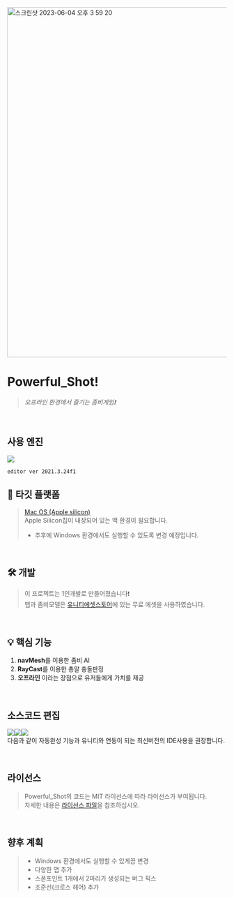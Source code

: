 <img width="803" alt="스크린샷 2023-06-04 오후 3 59 20" src="https://github.com/Jongwoo0101/Powerful_Shot/assets/96978536/a44e24d1-15e1-4e61-ad9e-1a115c42d178">


# Powerful_Shot!
> *오프라인 환경에서 즐기는 좀비게임❗️*

<br />

## 사용 엔진
[<img src="https://img.shields.io/badge/unity-FFFFFF?style=flat&logo=unity&logoColor=black"/>](https://unity.com/kr)
```
editor ver 2021.3.24f1
```

## 🍎 타깃 플랫폼   
> [Mac OS (Apple silicon)](https://support.apple.com/ko-kr/HT211814)   
> Apple Silicon칩이 내장되어 있는 맥 환경이 필요합니다.
> - 추후에 Windows 환경에서도 실행할 수 있도록 변경 예정입니다.

<br />


## 🛠️ 개발
> 이 프로젝트는 1인개발로 만들어졌습니다❗️   
> 맵과 좀비모델은 [유니티에셋스토어](https://assetstore.unity.com/?locale=ko-KR)에 있는 무료 에셋을 사용하였습니다.

<br />

## 💡 핵심 기능
1. **navMesh**를 이용한 좀비 AI
2. **RayCast**를 이용한 총알 충돌판정
3. **오프라인** 이라는 장점으로 유저들에게 가치를 제공

<br />

## 소스코드 편집 
[<img src="https://img.shields.io/badge/rider-000000?style=flat&logo=rider&logoColor=white"/>](https://www.jetbrains.com/ko-kr/rider/)[<img src="https://img.shields.io/badge/visualstudiocode-007ACC?style=flat&logo=visualstudiocode&logoColor=white"/>](https://code.visualstudio.com)[<img src="https://img.shields.io/badge/visualstudio-5C2D91?style=flat&logo=visualstudio&logoColor=white"/>](https://visualstudio.microsoft.com/ko/)  
다음과 같이 자동완성 기능과 유니티와 연동이 되는 최신버전의 IDE사용을 권장합니다.  

<br />

## 라이선스
> Powerful_Shot의 코드는 MIT 라이선스에 따라 라이선스가 부여됩니다.   
> 자세한 내용은 [라이선스 파일](https://github.com/Jongwoo0101/Powerful_Shot/blob/Jongwoo0101/LICENSE)을 참조하십시오.

<br />

## 향후 계획
> - Windows 환경에서도 실행할 수 있게끔 변경
> - 다양한 맵 추가
> - 스폰포인트 1개에서 2마리가 생성되는 버그 픽스
> - 조준선(크로스 헤어) 추가
